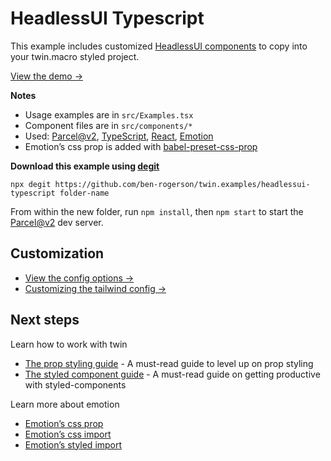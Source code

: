 # HeadlessUI Typescript

This example includes customized [HeadlessUI components](https://headlessui.dev/) to copy into your twin.macro styled project.

[View the demo →](https://headlessui-typescript.netlify.app)

**Notes**

- Usage examples are in `src/Examples.tsx`
- Component files are in `src/components/*`
- Used: [Parcel@v2](https://github.com/parcel-bundler/parcel), [TypeScript](https://www.typescriptlang.org/), [React](https://reactjs.org/), [Emotion](https://emotion.sh/)
- Emotion’s css prop is added with [babel-preset-css-prop](https://emotion.sh/docs/@emotion/babel-preset-css-prop)

**Download this example using [degit](https://github.com/Rich-Harris/degit)**

```shell
npx degit https://github.com/ben-rogerson/twin.examples/headlessui-typescript folder-name
```

From within the new folder, run `npm install`, then `npm start` to start the [Parcel@v2](https://github.com/parcel-bundler/parcel) dev server.

[](#customization)

## Customization

- [View the config options →](https://github.com/ben-rogerson/twin.macro/blob/master/docs/options.md)
- [Customizing the tailwind config →](https://github.com/ben-rogerson/twin.macro/blob/master/docs/customizing-config.md)

[](#next-steps)

## Next steps

Learn how to work with twin

- [The prop styling guide](https://github.com/ben-rogerson/twin.macro/blob/master/docs/prop-styling-guide.md) - A must-read guide to level up on prop styling
- [The styled component guide](https://github.com/ben-rogerson/twin.macro/blob/master/docs/styled-component-guide.md) - A must-read guide on getting productive with styled-components

Learn more about emotion

- [Emotion’s css prop](https://emotion.sh/docs/css-prop)
- [Emotion’s css import](https://emotion.sh/docs/css-prop#string-styles)
- [Emotion’s styled import](https://emotion.sh/docs/styled)
